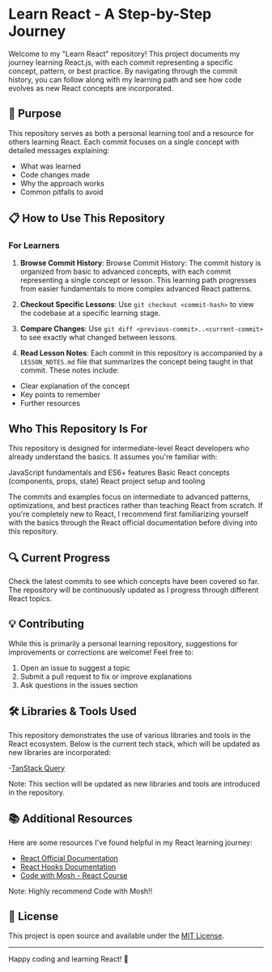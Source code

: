 # Learn React - A Step-by-Step Journey

Welcome to my "Learn React" repository! This project documents my journey learning React.js, with each commit representing a specific concept, pattern, or best practice. By navigating through the commit history, you can follow along with my learning path and see how code evolves as new React concepts are incorporated.

## 🚀 Purpose

This repository serves as both a personal learning tool and a resource for others learning React. Each commit focuses on a single concept with detailed messages explaining:

- What was learned
- Code changes made
- Why the approach works
- Common pitfalls to avoid

## 📋 How to Use This Repository

### For Learners

1. **Browse Commit History**: Browse Commit History: The commit history is organized from basic to advanced concepts, with each commit representing a single concept or lesson. This learning path progresses from easier fundamentals to more complex advanced React patterns.
   
2. **Checkout Specific Lessons**: Use `git checkout <commit-hash>` to view the codebase at a specific learning stage.
   
3. **Compare Changes**: Use `git diff <previous-commit>..<current-commit>` to see exactly what changed between lessons.

4. **Read Lesson Notes**: Each commit in this repository is accompanied by a `LESSON_NOTES.md` file that summarizes the concept being taught in that commit. These notes include:
- Clear explanation of the concept
- Key points to remember
- Further resources

## Who This Repository Is For

This repository is designed for intermediate-level React developers who already understand the basics. It assumes you're familiar with:

JavaScript fundamentals and ES6+ features
Basic React concepts (components, props, state)
React project setup and tooling

The commits and examples focus on intermediate to advanced patterns, optimizations, and best practices rather than teaching React from scratch. If you're completely new to React, I recommend first familiarizing yourself with the basics through the React official documentation before diving into this repository.

## 🔍 Current Progress

Check the latest commits to see which concepts have been covered so far. The repository will be continuously updated as I progress through different React topics.

## 💡 Contributing

While this is primarily a personal learning repository, suggestions for improvements or corrections are welcome! Feel free to:

1. Open an issue to suggest a topic
2. Submit a pull request to fix or improve explanations
3. Ask questions in the issues section

## 🛠️ Libraries & Tools Used
This repository demonstrates the use of various libraries and tools in the React ecosystem. Below is the current tech stack, which will be updated as new libraries are incorporated:

-[TanStack Query](https://tanstack.com/start/latest)

Note: This section will be updated as new libraries and tools are introduced in the repository.

## 📚 Additional Resources

Here are some resources I've found helpful in my React learning journey:

- [React Official Documentation](https://reactjs.org/docs/getting-started.html)
- [React Hooks Documentation](https://reactjs.org/docs/hooks-intro.html)
- [Code with Mosh - React Course](https://codewithmosh.com/p/mastering-react)

Note: Highly recommend Code with Mosh!!

## 📝 License

This project is open source and available under the [MIT License](LICENSE).

---

Happy coding and learning React! 🎉